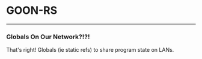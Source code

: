 # GOON-RS
---
### Globals On Our Network?!?!
That's right! Globals (ie static refs) to share program state on LANs.
